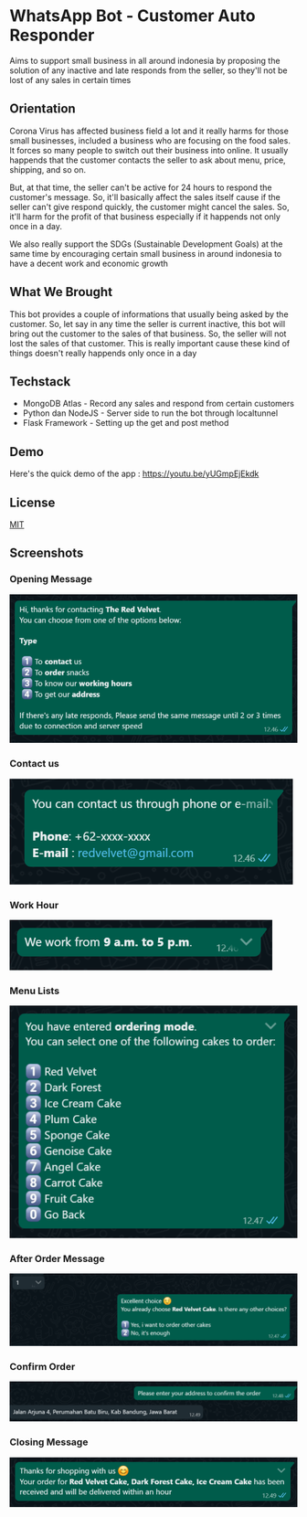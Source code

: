 
# WhatsApp Bot - Customer Auto Responder

Aims to support small business in all around indonesia by proposing the solution of any inactive and late responds from the seller, so they'll not be lost of any sales in certain times


## Orientation

Corona Virus has affected business field a lot and it really harms for those small businesses, included
a business who are focusing on the food sales. It forces so many people to switch out their business into online.
It usually happends that the customer contacts the seller to ask about menu, price, shipping, and so on.

But, at that time, the seller can't be active for 24 hours to respond the customer's message. So, it'll basically affect the sales itself
cause if the seller can't give respond quickly, the customer might cancel the sales. So, it'll harm for the profit of that business especially if it happends not only once in a day.

We also really support the SDGs (Sustainable Development Goals) at the same time by encouraging certain small business in around indonesia to have a decent work and economic growth


## What We Brought

This bot provides a couple of informations that usually being asked by the customer. So, let say in any time the seller is current inactive,
this bot will bring out the customer to the sales of that business. So, the seller will not lost the sales of that customer. This is really important 
cause these kind of things doesn't really happends only once in a day

## Techstack

- MongoDB Atlas - Record any sales and respond from certain customers
- Python dan NodeJS - Server side to run the bot through localtunnel
- Flask Framework - Setting up the get and post method
## Demo

Here's the quick demo of the app :
https://youtu.be/yUGmpEjEkdk


## License

[MIT](https://choosealicense.com/licenses/mit/)

## Screenshots

### Opening Message
<img src="https://github.com/zharmedia386/customer-auto-responder/blob/main/image-readme/opening.png" />

### Contact us
<img src="https://github.com/zharmedia386/customer-auto-responder/blob/main/image-readme/contact.png" />

### Work Hour
<img src="https://github.com/zharmedia386/customer-auto-responder/blob/main/image-readme/work-hour.png" />

### Menu Lists
<img src="https://github.com/zharmedia386/customer-auto-responder/blob/main/image-readme/menu.png" />

### After Order Message
<img src="https://github.com/zharmedia386/customer-auto-responder/blob/main/image-readme/after-order.png" />

### Confirm Order
<img src="https://github.com/zharmedia386/customer-auto-responder/blob/main/image-readme/confirm-address.png" />

### Closing Message
<img src="https://github.com/zharmedia386/customer-auto-responder/blob/main/image-readme/thanks.png" />